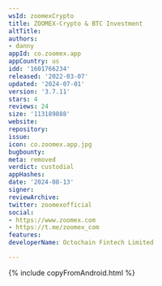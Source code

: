 ```yaml
---
wsId: zoomexCrypto
title: ZOOMEX-Crypto & BTC Investment
altTitle: 
authors:
- danny
appId: co.zoomex.app
appCountry: us
idd: '1601766234'
released: '2022-03-07'
updated: '2024-07-01'
version: '3.7.11'
stars: 4
reviews: 24
size: '113189888'
website: 
repository: 
issue: 
icon: co.zoomex.app.jpg
bugbounty: 
meta: removed
verdict: custodial
appHashes: 
date: '2024-08-13'
signer: 
reviewArchive: 
twitter: zoomexofficial
social:
- https://www.zoomex.com
- https://t.me/zoomex_com
features: 
developerName: Octochain Fintech Limited

---
```


{% include copyFromAndroid.html %}
